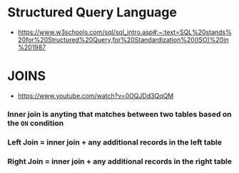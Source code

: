 #  Structured Query Language
  - https://www.w3schools.com/sql/sql_intro.asp#:~:text=SQL%20stands%20for%20Structured%20Query,for%20Standardization%20(ISO)%20in%201987

# JOINS
  - https://www.youtube.com/watch?v=0OQJDd3QqQM

 ### Inner join is anyting that matches between two tables based on the `ON` condition

 ### Left Join = inner join + any additional records in the left table
 ### Right Join = inner join + any additional records in the right table
  
